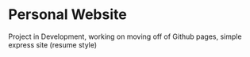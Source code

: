 # Personal Website

Project in Development, working on moving off of Github pages, simple express site (resume style)
